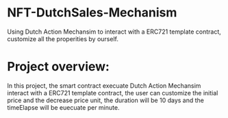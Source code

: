 # NFT-DutchSales-Mechanism
 Using Dutch Action Mechansim to interact with a ERC721 template contract, customize all the properities by ourself.

# Project overview:
  In this project, the smart contract execuate Dutch Action Mechansim interact with a ERC721 template contract, 
  the user can customize the initial price and the decrease price unit, the duration will be 10 days and the timeElapse will be euecuate per minute.
